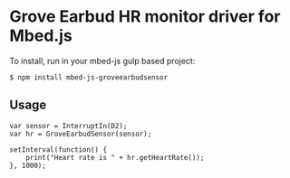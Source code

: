 # Grove Earbud HR monitor driver for Mbed.js

To install, run in your mbed-js gulp based project:

```
$ npm install mbed-js-groveearbudsensor
```

## Usage

```
var sensor = InterruptIn(D2);
var hr = GroveEarbudSensor(sensor);

setInterval(function() {
    print("Heart rate is " + hr.getHeartRate());
}, 1000);
```
